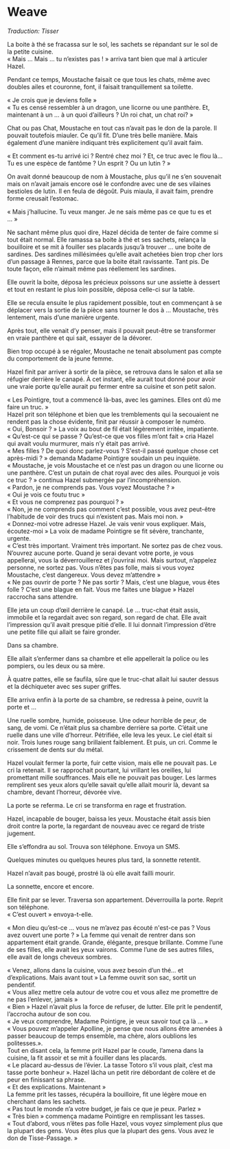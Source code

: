 # Weave

_Traduction: Tisser_

La boite à thé se fracassa sur le sol, les sachets se répandant sur le sol de la petite cuisine.  
« Mais … Mais … tu n’existes pas ! » arriva tant bien que mal à articuler Hazel.  

Pendant ce temps, Moustache faisait ce que tous les chats, même avec doubles ailes et couronne, font, il faisait tranquillement sa toilette.  

« Je crois que je deviens folle »  
« Tu es censé ressembler à un dragon, une licorne ou une panthère. Et, maintenant à un … à un quoi d’ailleurs ? Un roi chat, un chat roi? »  

Chat ou pas Chat, Moustache en tout cas n’avait pas le don de la parole. Il pouvait toutefois miauler. Ce qu’il fit. D’une très belle manière. Mais également d’une manière indiquant très explicitement qu’il avait faim.  

« Et comment es-tu arrivé ici ? Rentré chez moi ? Et, ce truc avec le flou là… Tu es une espèce de fantôme ? Un esprit ? Ou un lutin ? »  

On avait donné beaucoup de nom à Moustache, plus qu’il ne s’en souvenait mais on n’avait jamais encore osé le confondre avec une de ses vilaines bestioles de lutin. Il en feula de dégoût. Puis miaula, il avait faim, prendre forme creusait l’estomac.  

« Mais j’hallucine. Tu veux manger. Je ne sais même pas ce que tu es et … »  

Ne sachant même plus quoi dire, Hazel décida de tenter de faire comme si tout était normal. Elle ramassa sa boite à thé et ses sachets, relança la bouilloire et se mit à fouiller ses placards jusqu’à trouver … une boite de sardines. Des sardines millésimées qu’elle avait achetées bien trop cher lors d’un passage à Rennes, parce que la boite était ravissante. Tant pis. De toute façon, elle n’aimait même pas réellement les sardines.  

Elle ouvrit la boite, déposa les précieux poissons sur une assiette à dessert et tout en restant le plus loin possible, déposa celle-ci sur la table.  

Elle se recula ensuite le plus rapidement possible, tout en commençant à se déplacer vers la sortie de la pièce sans tourner le dos à … Moustache, très lentement, mais d’une manière urgente.  

Après tout, elle venait d’y penser, mais il pouvait peut-être se transformer en vraie panthère et qui sait, essayer de la dévorer.  

Bien trop occupé à se régaler, Moustache ne tenait absolument pas compte du comportement de la jeune femme.  
  
Hazel finit par arriver à sortir de la pièce, se retrouva dans le salon et alla se réfugier derrière le canapé. À cet instant, elle aurait tout donné pour avoir une vraie porte qu’elle aurait pu fermer entre sa cuisine et son petit salon.  

« Les Pointigre, tout a commencé là-bas, avec les gamines. Elles ont dû me faire un truc. »  
Hazel prit son téléphone et bien que les tremblements qui la secouaient ne rendent pas la chose évidente, finit par réussir à composer le numéro.  
« Oui, Bonsoir ? » La voix au bout de fil était légèrement irritée, impatiente.  
« Qu’est-ce qui se passe ? Qu’est-ce que vos filles m’ont fait » cria Hazel qui avait voulu murmurer, mais n’y était pas arrivé.  
« Mes filles ? De quoi donc parlez-vous ? S'est-il passé quelque chose cet après-midi ? » demanda Madame Pointigre soudain un peu inquiète.  
« Moustache, je vois Moustache et ce n’est pas un dragon ou une licorne ou une panthère. C’est un putain de chat royal avec des ailes. Pourquoi je vois ce truc ? » continua Hazel submergée par l’incompréhension.  
« Pardon, je ne comprends pas. Vous voyez Moustache ? »  
« Oui je vois ce foutu truc »  
« Et vous ne comprenez pas pourquoi ? »  
« Non, je ne comprends pas comment c’est possible, vous avez peut-être l’habitude de voir des trucs qui n’existent pas. Mais moi non. »  
« Donnez-moi votre adresse Hazel. Je vais venir vous expliquer. Mais, écoutez-moi » La voix de madame Pointigre se fit sévère, tranchante, urgente.  
« C’est très important. Vraiment très important. Ne sortez pas de chez vous.   N’ouvrez aucune porte. Quand je serai devant votre porte, je vous appellerai, vous la déverrouillerez et j’ouvrirai moi. Mais surtout, n’appelez personne, ne sortez pas. Vous n’êtes pas folle, mais si vous voyez Moustache, c’est dangereux. Vous devez m’attendre »  
« Ne pas ouvrir de porte ? Ne pas sortir ? Mais, c’est une blague, vous êtes folle ? C’est une blague en fait. Vous me faites une blague » Hazel raccrocha sans attendre.  

Elle jeta un coup d’œil derrière le canapé. Le … truc-chat était assis, immobile et la regardait avec son regard, son regard de chat. Elle avait l’impression qu’il avait presque pitié d’elle. Il lui donnait l’impression d’être une petite fille qui allait se faire gronder.  

Dans sa chambre.  

Elle allait s’enfermer dans sa chambre et elle appellerait la police ou les pompiers, ou les deux ou sa mère.  

À quatre pattes, elle se faufila, sûre que le truc-chat allait lui sauter dessus et la déchiqueter avec ses super griffes.  

Elle arriva enfin à la porte de sa chambre, se redressa à peine, ouvrit la porte et …  

Une ruelle sombre, humide, poisseuse. Une odeur horrible de peur, de sang, de vomi. Ce n’était plus sa chambre derrière sa porte. C’était une ruelle dans une ville d’horreur. Pétrifiée, elle leva les yeux. Le ciel était si noir. Trois lunes rouge sang brillaient faiblement. Et puis, un cri. Comme le crissement de dents sur du métal.  

Hazel voulait fermer la porte, fuir cette vision, mais elle ne pouvait pas. Le cri la retenait. Il se rapprochait pourtant, lui vrillant les oreilles, lui promettant mille souffrances. Mais elle ne pouvait pas bouger. Les larmes remplirent ses yeux alors qu’elle savait qu’elle allait mourir là, devant sa chambre, devant l’horreur, dévorée vive.  

La porte se referma. Le cri se transforma en rage et frustration.  

Hazel, incapable de bouger, baissa les yeux. Moustache était assis bien droit contre la porte, la regardant de nouveau avec ce regard de triste jugement.  

Elle s’effondra au sol. Trouva son téléphone. Envoya un SMS.  

Quelques minutes ou quelques heures plus tard, la sonnette retentit.  

Hazel n’avait pas bougé, prostré là où elle avait failli mourir.  

La sonnette, encore et encore.  

Elle finit par se lever. Traversa son appartement. Déverrouilla la porte. Reprit son téléphone.  
« C’est ouvert » envoya-t-elle.  

« Mon dieu qu’est-ce … vous ne m’avez pas écouté n'est-ce pas ? Vous avez ouvert une porte ? » La femme qui venait de rentrer dans son appartement était grande. Grande, élégante, presque brillante. Comme l’une de ses filles, elle avait les yeux vairons. Comme l’une de ses autres filles, elle avait de longs cheveux sombres.  

« Venez, allons dans la cuisine, vous avez besoin d’un thé… et d’explications. Mais avant tout » La femme ouvrit son sac, sortit un pendentif.  
« Vous allez mettre cela autour de votre cou et vous allez me promettre de ne pas l’enlever, jamais »  
« Bien » Hazel n’avait plus la force de refuser, de lutter. Elle prit le pendentif, l’accrocha autour de son cou.  
« Je veux comprendre, Madame Pointigre, je veux savoir tout ça là … »  
« Vous pouvez m’appeler Apolline, je pense que nous allons être amenées à passer beaucoup de temps ensemble, ma chère, alors oublions les politesses.».  
Tout en disant cela, la femme prit Hazel par le coude, l’amena dans la cuisine, la fit assoir et se mit à fouiller dans les placards.  
« Le placard au-dessus de l’évier. La tasse Totoro s’il vous plait, c’est ma tasse porte bonheur ». Hazel lâcha un petit rire débordant de colère et de peur en finissant sa phrase.  
« Et des explications. Maintenant »  
La femme prit les tasses, récupéra la bouilloire, fit une légère moue en cherchant dans les sachets.  
« Pas tout le monde n’a votre budget, je fais ce que je peux. Parlez »  
« Très bien » commença madame Pointigre en remplissant les tasses.  
« Tout d’abord, vous n’êtes pas folle Hazel, vous voyez simplement plus que la plupart des gens. Vous êtes plus que la plupart des gens. Vous avez le don de Tisse-Passage. »  
